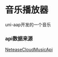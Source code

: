 # 音乐播放器

uni-aap开发的一个音乐

### api数据来源

[NeteaseCloudMusicApi](https://github.com/Binaryify/NeteaseCloudMusicApi) 